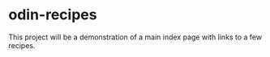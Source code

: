 # odin-recipes
This project will be a demonstration of a main index page with links to a few recipes.
